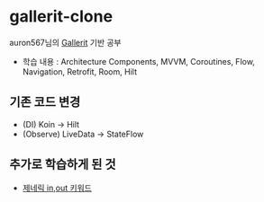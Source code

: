 # gallerit-clone                      
auron567님의 [Gallerit](https://github.com/auron567/Gallerit) 기반 공부                         
- 학습 내용 : Architecture Components, MVVM, Coroutines, Flow, Navigation, Retrofit, Room, Hilt                 
                                                                                                   
## 기존 코드 변경                        
- (DI) Koin -> Hilt                 
- (Observe) LiveData -> StateFlow                                                                                                                                                               
                                                                    
## 추가로 학습하게 된 것                        
- [제네릭 in,out 키워드](https://hungseong.tistory.com/30)           

          
